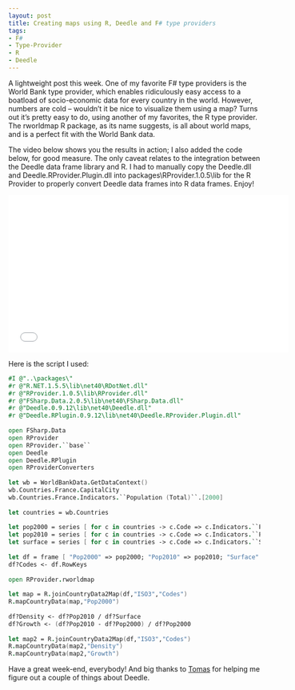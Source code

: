 ```yaml
---
layout: post
title: Creating maps using R, Deedle and F# type providers
tags:
- F#
- Type-Provider
- R
- Deedle
---
```


A lightweight post this week. One of my favorite F# type providers is the World Bank type provider, which enables ridiculously easy access to a boatload of socio-economic data for every country in the world. However, numbers are cold – wouldn’t it be nice to visualize them using a map? Turns out it’s pretty easy to do, using another of my favorites, the R type provider. The rworldmap R package, as its name suggests, is all about world maps, and is a perfect fit with the World Bank data.

The video below shows you the results in action; I also added the code below, for good measure. The only caveat relates to the integration between the Deedle data frame library and R. I had to manually copy the Deedle.dll and Deedle.RProvider.Plugin.dll into packages\RProvider.1.0.5\lib for the R Provider to properly convert Deedle data frames into R data frames. Enjoy!

<iframe height="315" src="//www.youtube.com/embed/-w7o9PHsnP8" frameborder="0" width="560" allowfullscreen="allowfullscreen"></iframe>

<!--more-->

Here is the script I used:

``` fsharp
#I @"..\packages\"
#r @"R.NET.1.5.5\lib\net40\RDotNet.dll"
#r @"RProvider.1.0.5\lib\RProvider.dll"
#r @"FSharp.Data.2.0.5\lib\net40\FSharp.Data.dll"
#r @"Deedle.0.9.12\lib\net40\Deedle.dll"
#r @"Deedle.RPlugin.0.9.12\lib\net40\Deedle.RProvider.Plugin.dll"
 
open FSharp.Data
open RProvider
open RProvider.``base``
open Deedle
open Deedle.RPlugin
open RProviderConverters
 
let wb = WorldBankData.GetDataContext()
wb.Countries.France.CapitalCity
wb.Countries.France.Indicators.``Population (Total)``.[2000]
 
let countries = wb.Countries
 
let pop2000 = series [ for c in countries -> c.Code => c.Indicators.``Population (Total)``.[2000]]
let pop2010 = series [ for c in countries -> c.Code => c.Indicators.``Population (Total)``.[2010]]
let surface = series [ for c in countries -> c.Code => c.Indicators.``Surface area (sq. km)``.[2010]]
 
let df = frame [ "Pop2000" => pop2000; "Pop2010" => pop2010; "Surface" => surface ]
df?Codes <- df.RowKeys
 
open RProvider.rworldmap
 
let map = R.joinCountryData2Map(df,"ISO3","Codes")
R.mapCountryData(map,"Pop2000")
 
df?Density <- df?Pop2010 / df?Surface
df?Growth <- (df?Pop2010 - df?Pop2000) / df?Pop2000
 
let map2 = R.joinCountryData2Map(df,"ISO3","Codes")
R.mapCountryData(map2,"Density")
R.mapCountryData(map2,"Growth")
```

Have a great week-end, everybody! And big thanks to [Tomas](https://twitter.com/tomaspetricek) for helping me figure out a couple of things about Deedle.